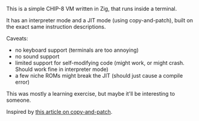 This is a simple CHIP-8 VM written in Zig, that runs inside a terminal.

It has an interpreter mode and a JIT mode (using copy-and-patch), built on the exact same instruction descriptions.

Caveats:

- no keyboard support (terminals are too annoying)
- no sound support
- limited support for self-modifying code (might work, or might crash. Should work fine in interpreter mode)
- a few niche ROMs might break the JIT (should just cause a compile error)

This was mostly a learning exercise, but maybe it'll be interesting to someone.

Inspired by [this article on copy-and-patch](https://sillycross.github.io/2023/05/12/2023-05-12/).
